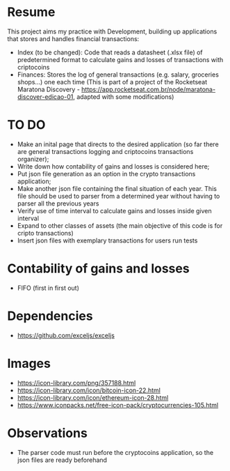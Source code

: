 # Resume

This project aims my practice with Development, building up applications that stores and handles financial transactions:
- Index (to be changed): Code that reads a datasheet (.xlsx file) of predetermined format to calculate gains and losses of transactions with criptocoins
- Finances: Stores the log of general transactions (e.g. salary, groceries shops...) one each time (This is part of a project of the Rocketseat Maratona Discovery - https://app.rocketseat.com.br/node/maratona-discover-edicao-01, adapted with some modifications)

# TO DO

- Make an inital page that directs to the desired application (so far there are general transactions logging and criptocoins transactions organizer);
- Write down how contability of gains and losses is considered here;
- Put json file generation as an option in the crypto transactions application;
- Make another json file containing the final situation of each year. This file should be used to parser from a determined year without having to parser all the previous years
- Verify use of time interval to calculate gains and losses inside given interval
- Expand to other classes of assets (the main objective of this code is for cripto transactions)
- Insert json files with exemplary transactions for users run tests

# Contability of gains and losses

- FIFO (first in first out)

# Dependencies

- https://github.com/exceljs/exceljs

# Images 

- https://icon-library.com/png/357188.html
- https://icon-library.com/icon/bitcoin-icon-22.html
- https://icon-library.com/icon/ethereum-icon-28.html
- https://www.iconpacks.net/free-icon-pack/cryptocurrencies-105.html

# Observations

- The parser code must run before the cryptocoins application, so the json files are ready beforehand
